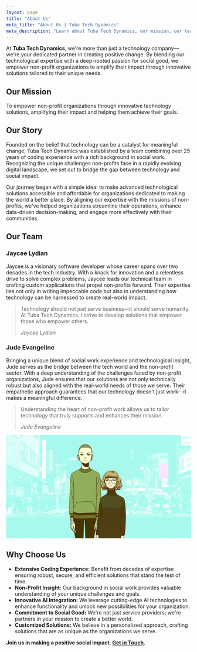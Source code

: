 ```yaml
---
layout: page
title: "About Us"
meta_title: "About Us | Tuba Tech Dynamics"
meta_description: "Learn about Tuba Tech Dynamics, our mission, our team, and why we're passionate about empowering non-profit organizations with innovative technology solutions."
---
```


At **Tuba Tech Dynamics**, we're more than just a technology company—we're your dedicated partner in creating positive change. By blending our technological expertise with a deep-rooted passion for social good, we empower non-profit organizations to amplify their impact through innovative solutions tailored to their unique needs.

## Our Mission

To empower non-profit organizations through innovative technology solutions, amplifying their impact and helping them achieve their goals.

## Our Story

Founded on the belief that technology can be a catalyst for meaningful change, Tuba Tech Dynamics was established by a team combining over 25 years of coding experience with a rich background in social work. Recognizing the unique challenges non-profits face in a rapidly evolving digital landscape, we set out to bridge the gap between technology and social impact.

Our journey began with a simple idea: to make advanced technological solutions accessible and affordable for organizations dedicated to making the world a better place. By aligning our expertise with the missions of non-profits, we've helped organizations streamline their operations, enhance data-driven decision-making, and engage more effectively with their communities.

## Our Team

### Jaycee Lydian

Jaycee is a visionary software developer whose career spans over two decades in the tech industry. With a knack for innovation and a relentless drive to solve complex problems, Jaycee leads our technical team in crafting custom applications that propel non-profits forward. Their expertise lies not only in writing impeccable code but also in understanding how technology can be harnessed to create real-world impact.

> Technology should not just serve business—it should serve humanity. At Tuba Tech Dynamics, I strive to develop solutions that empower those who empower others.
>
> <cite>Jaycee Lydian</cite>

### Jude Evangeline

Bringing a unique blend of social work experience and technological insight, Jude serves as the bridge between the tech world and the non-profit sector. With a deep understanding of the challenges faced by non-profit organizations, Jude ensures that our solutions are not only technically robust but also aligned with the real-world needs of those we serve. Their empathetic approach guarantees that our technology doesn't just work—it makes a meaningful difference.

> Understanding the heart of non-profit work allows us to tailor technology that truly supports and enhances their mission.
>
> <cite>Jude Evangeline</cite>

![A professional photograph of Jaycee and Jude standing together in an office environment, smiling and approachable.](assets/images/team.png)

## Why Choose Us

- **Extensive Coding Experience:** Benefit from decades of expertise ensuring robust, secure, and efficient solutions that stand the test of time.
- **Non-Profit Insight:** Our background in social work provides valuable understanding of your unique challenges and goals.
- **Innovative AI Integration:** We leverage cutting-edge AI technologies to enhance functionality and unlock new possibilities for your organization.
- **Commitment to Social Good:** We're not just service providers; we're partners in your mission to create a better world.
- **Customized Solutions:** We believe in a personalized approach, crafting solutions that are as unique as the organizations we serve.

**Join us in making a positive social impact. [Get in Touch](/contact).**
